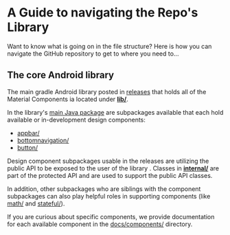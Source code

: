 # A Guide to navigating the Repo's Library

Want to know what is going on in the file structure? Here is how you can navigate the GitHub repository to get to where you need to...

## The core Android library

The main gradle Android library posted in [releases](https://github.com/material-components/material-components-android/releases) that holds all of the Material Components ia located under **[lib/](https://github.com/material-components/material-components-android/tree/master/lib)**.

In the library's [main Java package](https://github.com/material-components/material-components-android/tree/master/lib/java/com/google/android/material) are subpackages available that each hold available or in-development design components:

*   [appbar/](https://github.com/material-components/material-components-android/tree/master/lib/java/com/google/android/material/appbar/)
*   [bottomnavigation/](https://github.com/material-components/material-components-android/tree/master/lib/java/com/google/android/material/bottomnavigation/)
*   [button/](https://github.com/material-components/material-components-android/tree/master/lib/java/com/google/android/material/button/)

Design component subpackages usable in the releases are utilizing the public API to be exposed to the user of the library . Classes in **[internal/](https://github.com/material-components/material-components-android/tree/master/lib/java/com/google/android/material/internal)** are part of the protected API and are used to
support the public API classes.

In addition, other subpackages who are siblings with the component subpackages can also play helpful roles in supporting components (like [math/](https://github.com/material-components/material-components-android/tree/master/lib/java/com/google/android/material/math) and [stateful/](https://github.com/material-components/material-components-android/tree/master/lib/java/com/google/android/material/stateful)).

If you are curious about specific components, we provide documentation for each available component in the [docs/components/](https://github.com/material-components/material-components-android/tree/master/docs/components) directory.
